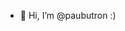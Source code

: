 - 👋 Hi, I’m @paubutron :)

<!---
paubutron/paubutron is a ✨ special ✨ repository because its `README.md` (this file) appears on your GitHub profile.
You can click the Preview link to take a look at your changes.
--->
